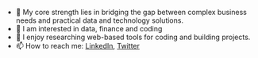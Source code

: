 - 🧩 My core strength lies in bridging the gap between complex business needs and practical data and technology solutions.
- 👀 I am interested in data, finance and coding
- 🌱 I enjoy researching web-based tools for coding and building projects.
- 📫 How to reach me: [LinkedIn](https://www.linkedin.com/in/shantalamukherjee/), [Twitter](https://twitter.com/sh_mukherjee)

<!---
sh-mukherjee/sh-mukherjee is a ✨ special ✨ repository because its `README.md` (this file) appears on your GitHub profile.
You can click the Preview link to take a look at your changes.
--->

